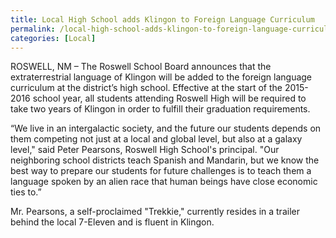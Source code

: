 ```yaml
---
title: Local High School adds Klingon to Foreign Language Curriculum
permalink: /local-high-school-adds-klingon-to-foreign-language-curriculum/
categories: [Local]
---
```

ROSWELL, NM – The Roswell School Board announces that the extraterrestrial language of Klingon will be added to the foreign language curriculum at the district’s high school. Effective at the start of the 2015-2016 school year, all students attending Roswell High will be required to take two years of Klingon in order to fulfill their graduation requirements.

“We live in an intergalactic society, and the future our students depends on them competing not just at a local and global level, but also at a galaxy level," said Peter Pearsons, Roswell High School's principal. "Our neighboring school districts teach Spanish and Mandarin, but we know the best way to prepare our students for future challenges is to teach them a language spoken by an alien race that human beings have close economic ties to.”

Mr. Pearsons, a self-proclaimed "Trekkie," currently resides in a trailer behind the local 7-Eleven and is fluent in Klingon.
